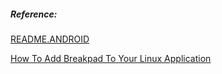 ##### *Reference*:

[README.ANDROID](https://chromium.googlesource.com/breakpad/breakpad/+/master/README.ANDROID)

[How To Add Breakpad To Your Linux Application](https://chromium.googlesource.com/breakpad/breakpad/+/master/docs/linux_starter_guide.md )

